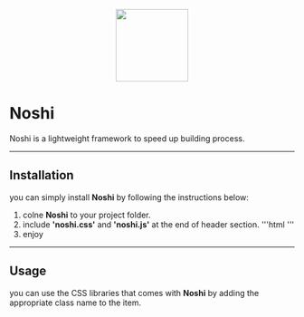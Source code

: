 <p align="center">
<img src="https://lh6.googleusercontent.com/OnKNjHP4aLbjjYMyllCAAJyqdv_dbiNVZL0ra3eY57-tHms-GQvTZ87PhVzyOQ15VBi3P0qiW8a70LgprELR=w1360-h657" width="128" height="128" align="center" />
</p>

# Noshi
 Noshi is a lightweight framework to speed up building process.

---

 ## Installation
 you can simply install <b>Noshi</b> by following the instructions below:

 <ol>
    <li>colne <b>Noshi</b> to your project folder.</li>
    <li>include <b>'noshi.css'</b> and <b>'noshi.js'</b> at the end of header section.
    '''html
    <link rel="stylesheet" href="Noshi-main/noshi.css">
    <script src="Noshi-main/noshi.js" type="application/javascript"></script>
    '''
    </li>
    <li>enjoy</li>
 </ol>

 ---

 ## Usage
 you can use the CSS libraries that comes with <b>Noshi</b> by adding the appropriate class name to the item.

